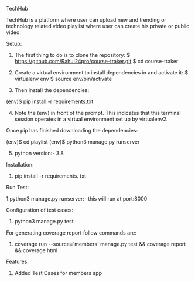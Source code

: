 TechHub

  TechHub is a platform where user can upload new and trending or technology related video playlist where user can create his private or public video.
  
Setup:

 1. The first thing to do is to clone the repository:
  $ https://github.com/Rahul24pro/course-traker.git 
  $ cd course-traker

 2. Create a virtual environment to install dependencies in and activate it:
  $ virtualenv env
  $ source env/bin/activate

 3. Then install the dependencies:

  (env)$ pip install -r requirements.txt

 4. Note the (env) in front of the prompt. This indicates that this terminal session operates in a virtual environment set up by virtualenv2.

  Once pip has finished downloading the dependencies:

  (env)$ cd playlist
  (env)$ python3 manage.py runserver

 5. python version:- 3.8


Installation:
 
 1. pip install -r requirements. txt
 
 
Run Test:
 
 1.python3 manage.py runserver:- this will run at port:8000


Configuration of test cases:

  1. python3 manage.py test

For generating coverage report follow commands are:

  1. coverage run --source='members' manage.py test && coverage report && coverage html


Features:
  1. Added Test Cases for members app


 
 
